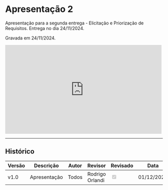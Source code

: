 # Apresentação 2

Apresentação para a segunda entrega - Elicitação e Priorização de Requisitos. Entrega no dia 24/11/2024.

Gravada em 24/11/2024.

<iframe width="500" height="285" src="https://www.youtube.com/embed/wNqBvgRlcfo" title="[2024-2] Requisitos - Grupo 2 - Apresentação 1" frameborder="0" allow="accelerometer; autoplay; clipboard-write; encrypted-media; gyroscope; picture-in-picture; web-share" referrerpolicy="strict-origin-when-cross-origin" allowfullscreen></iframe>

---

## Histórico

| Versão | Descrição                  | Autor     | Revisor | Revisado | Data       |
|--------|----------------------------|-----------|---------|----------|------------|
| v1.0   | Apresentação               | Todos     | Rodrigo Orlandi    | <input type="checkbox" onclick="return false;" disabled checked/>     | 01/12/2024 |
